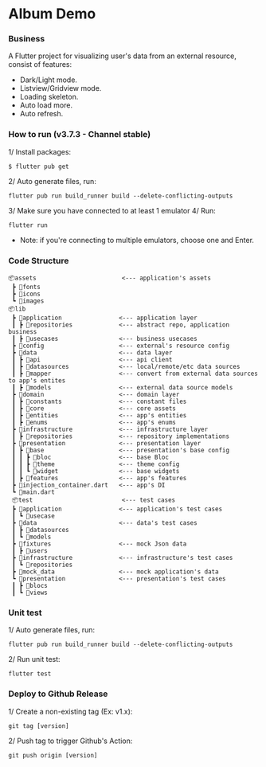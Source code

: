 # Album Demo

### Business

A Flutter project for visualizing user's data from an external resource, consist of features:

- Dark/Light mode.
- Listview/Gridview mode.
- Loading skeleton.
- Auto load more.
- Auto refresh.

### How to run (v3.7.3 - Channel stable)

1/ Install packages:

```
$ flutter pub get
```

2/ Auto generate files, run:

```
flutter pub run build_runner build --delete-conflicting-outputs
```

3/ Make sure you have connected to at least 1 emulator
4/ Run:

```
flutter run
```

- Note: if you're connecting to multiple emulators, choose one and Enter.

### Code Structure

```
📦assets                        <--- application's assets
 ┣ 📂fonts
 ┣ 📂icons
 ┗ 📂images
📦lib
 ┣ 📂application                <--- application layer
 ┃ ┣ 📂repositories             <--- abstract repo, application business
 ┃ ┣ 📂usecases                 <--- business usecases
 ┣ 📂config                     <--- external's resource config
 ┣ 📂data                       <--- data layer
 ┃ ┣ 📂api                      <--- api client
 ┃ ┣ 📂datasources              <--- local/remote/etc data sources
 ┃ ┣ 📂mapper                   <--- convert from external data sources to app's entites
 ┃ ┣ 📂models                   <--- external data source models
 ┣ 📂domain                     <--- domain layer
 ┃ ┣ 📂constants                <--- constant files
 ┃ ┣ 📂core                     <--- core assets
 ┃ ┣ 📂entities                 <--- app's entities
 ┃ ┣ 📂enums                    <--- app's enums
 ┣ 📂infrastructure             <--- infrastructure layer
 ┃ ┣ 📂repositories             <--- repository implementations
 ┣ 📂presentation               <--- presentation layer
 ┃ ┣ 📂base                     <--- presentation's base config
 ┃ ┃ ┣ 📂bloc                   <--- base Bloc
 ┃ ┃ ┣ 📂theme                  <--- theme config
 ┃ ┃ ┗ 📂widget                 <--- base widgets
 ┃ ┣ 📂features                 <--- app's features
 ┣ 📜injection_container.dart   <--- app's DI
 ┗ 📜main.dart
 📦test                         <--- test cases
 ┣ 📂application                <--- application's test cases
 ┃ ┗ 📂usecase
 ┣ 📂data                       <--- data's test cases
 ┃ ┣ 📂datasources
 ┃ ┗ 📂models
 ┣ 📂fixtures                   <--- mock Json data
 ┃ ┣ 📂users
 ┣ 📂infrastructure             <--- infrastructure's test cases
 ┃ ┗ 📂repositories
 ┣ 📂mock_data                  <--- mock application's data
 ┗ 📂presentation               <--- presentation's test cases
 ┃ ┣ 📂blocs
 ┃ ┗ 📂views
```

### Unit test

1/ Auto generate files, run:

```
flutter pub run build_runner build --delete-conflicting-outputs
```

2/ Run unit test:

```
flutter test
```

### Deploy to Github Release

1/ Create a non-existing tag (Ex: v1.x):

```
git tag [version]
```

2/ Push tag to trigger Github's Action:

```
git push origin [version]
```
